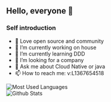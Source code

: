 ## Hello, everyone 👋

### Self introduction
- 🌱 Love open source and community
- 🔭 I’m currently working on house
- 🌱 I’m currently learning DDD
- 👯 I’m looking for a company
- 💬 Ask me about Cloud Native or java
- 📫 How to reach me: v:L1367654518

![Most Used Languages](https://github-readme-stats.vercel.app/api/top-langs/?username=MentosL&theme=dark&layout=compact)
<br/>
![Github Stats](https://github-readme-stats.vercel.app/api?username=MentosL&show_icons=true&theme=dark&count_private=true)

